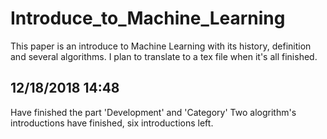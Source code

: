 # Introduce_to_Machine_Learning
This paper is an introduce to Machine Learning with its history, definition and several algorithms.
I plan to translate to a tex file when it's all finished.
## 12/18/2018 14:48
Have finished the part 'Development' and 'Category'
Two alogrithm's introductions have finished, six introductions left.